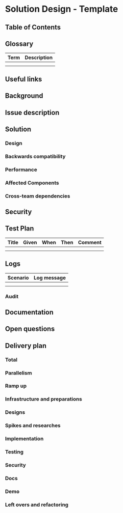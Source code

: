 # Solution Design - Template
[//]: # "Change the title above from 'Template' to your design's title"

## Table of Contents
[//]: # "You can use this tool to generate a TOC - https://ecotrust-canada.github.io/markdown-toc/"

## Glossary
[//]: # "Describe terms that will be used throughout the design"
[//]: # "You can use this tool to generate a table - https://www.tablesgenerator.com/markdown_tables#"

| **Term** | **Description** |
|----------|-----------------|
|          |                 |
|          |                 |

## Useful links
[//]: # "Add links that may be useful for the reader"

## Background
[//]: # "Give relevant background for the designed feature. What is the motivation for this solution?"

## Issue description
[//]: # "Elaborate on the issue you are writing a solution for"

## Solution
[//]: # "Elaborate on the solution you are suggesting in this page. Address the functional requirements and the non functional requirements that this solution is addressing. If there are a few options considered for the solution, mention them and explain why the actual solution was chosen over them. Add an execution plan when relevant. It doesn't have to be a full breakdown of the feature, but just a recommendation to how the solution should be approached."

### Design
[//]: # "Add any diagrams, charts and explanations about the design aspect of the solution. Elaborate also about the expected user experience for the feature"

### Backwards compatibility
[//]: # "Address how you are going to handle backwards compatibility, if necessary"

### Performance
[//]: # "Elaborate on whether your solution will affect the product's performance, and how"

### Affected Components
[//]: # "Address the components that will be affected by your solution [Conjur, DAP, clients, integrations, etc.]"

### Cross-team dependencies
[//]: # "Elaborate about your solution's requirements or needs from other teams"

## Security
[//]: # "Are there any security issues with your solution? Even if you mentioned them somewhere in the doc it may be convenient for the security architect review to have them centralized here"

## Test Plan
[//]: # "Fill in the table below to depict the tests that should run to validate your solution"
[//]: # "You can use this tool to generate a table - https://www.tablesgenerator.com/markdown_tables#"

| **Title** | **Given** | **When** | **Then** | **Comment** |
|-----------|-----------|----------|----------|-------------|
|           |           |          |          |             |
|           |           |          |          |             |

## Logs
[//]: # "Fill in the table below to depict the log messages that can enhance the supportability of your solution"
[//]: # "You can use this tool to generate a table - https://www.tablesgenerator.com/markdown_tables#"

| **Scenario** | **Log message** |
|--------------|-----------------|
|              |                 |
|              |                 |

### Audit 
[//]: # "Does this solution require additional audit messages?"

## Documentation
[//]: # "Add notes on what should be documented in this solution. Elaborate on where this should be documented. If the change is in open-source projects, we may need to update the docs in github too. If it's in Conjur and/or DAP mention which products are affected by it"

## Open questions
[//]: # "Add any question that is still open. It makes it easier for the reader to have the open questions accumulated here istead of them being acattered along the doc"

## Delivery plan
[//]: # "Break the solution into tasks"

### Total
[//]: # "Write the total estimation"

### Parallelism
[//]: # "Suggest how many team members can work on the solution in parallel"

### Ramp up
[//]: # "Note and estimate the tasks which are related to learning new areas [technology, language, feature, etc.]"

### Infrastructure and preparations
[//]: # "Note and estimate the tasks which are related to implementing any needed infrastructure [jenkins file, scripts, Docker build, etc.]"

### Designs 
[//]: # "Note and estimate the tasks which are related to designs which needed for the solution"

### Spikes and researches
[//]: # "Note and estimate the tasks which are related to spikes and researches which needed for the solution"

### Implementation 
[//]: # "Note and estimate the tasks which are related to the solution's code implementation"

### Testing 
[//]: # "Note and estimate the tasks which are related to writing/performing tests [automation, manual tests, etc.]"

### Security 
[//]: # "Note and estimate the tasks which are related to security researches and implementations"

### Docs 
[//]: # "Note and estimate the tasks which are related to writing the docs"

### Demo 
[//]: # "Note and estimate the tasks which are related to creating a demo that demonstrates the solution"

### Left overs and refactoring 
[//]: # "Note and estimate the task that needs to be done as part of this effort but will not be delivered in the initial release and will be developed later"